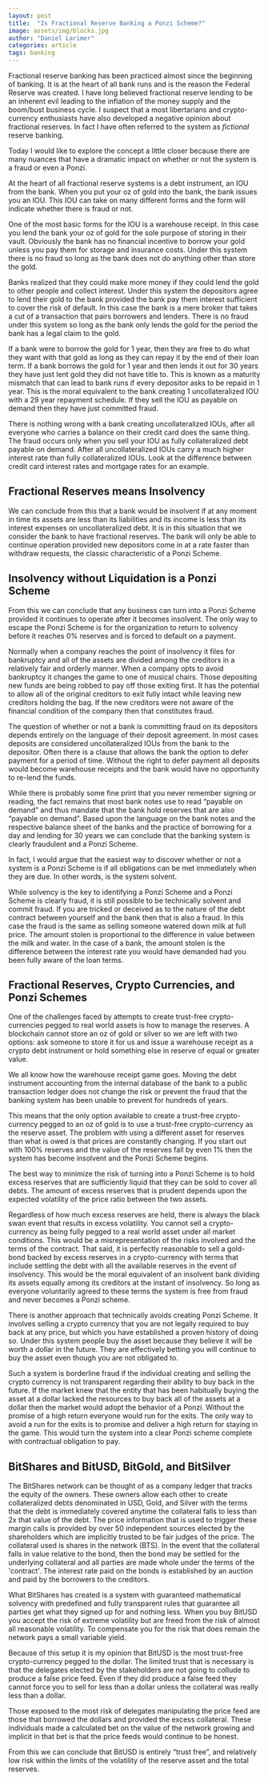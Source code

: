 ```yaml
---
layout: post
title:  "Is Fractional Reserve Banking a Ponzi Scheme?"
image: assets/img/blocks.jpg
author: "Daniel Larimer"
categories: article 
tags: banking
---
```

Fractional reserve banking has been practiced almost since the beginning of banking.  It is at the heart of all bank runs and is the reason the Federal Reserve was created.   I have long believed fractional reserve lending to be an inherent evil leading to the inflation of the money supply and the boom/bust business cycle.   I suspect that a most libertarians and crypto-currency enthusiasts have also developed a negative opinion about fractional reserves.  In fact I have often referred to the system as *fictional* reserve banking.     

Today I would like to explore the concept a little closer because there are many nuances that have a dramatic impact on whether or not the system is a fraud or even a Ponzi.

At the heart of all fractional reserve systems is a debt instrument, an IOU from the bank.  When you put your oz of gold into the bank, the bank issues you an IOU.   This IOU can take on many different forms and the form will indicate whether there is fraud or not.

One of the most basic forms for the IOU is a warehouse receipt.  In this case you lend the bank your oz of gold for the sole purpose of storing in their vault.   Obviously the bank has no financial incentive to borrow your gold unless you pay them for storage and insurance costs.  Under this system there is no fraud so long as the bank does not do anything other than store the gold.

Banks realized that they could make more money if they could lend the gold to other people and collect interest.   Under this system the depositors agree to lend their gold to the bank provided the bank pay them interest sufficient to cover the risk of default.  In this case the bank is a mere broker that takes a cut of a transaction that pairs borrowers and lenders.   There is no fraud under this system so long as the bank only lends the gold for the period the bank has a legal claim to the gold.    

If a bank were to borrow the gold for 1 year, then they are free to do what they want with that gold as long as they can repay it by the end of their loan term.  If a bank borrows the gold for 1 year and then lends it out for 30 years they have just lent gold they did not have title to.  This is known as a maturity mismatch that can lead to bank runs if every depositor asks to be repaid in 1 year.    This is the moral equivalent to the bank creating 1 uncollateralized IOU with a 29 year repayment schedule.  If they sell the IOU as payable on demand then they have just committed fraud.

There is nothing wrong with a bank creating uncollateralized IOUs, after all everyone who carries a balance on their credit card does the same thing.  The fraud occurs only when you sell your IOU as fully collateralized debt payable on demand.    After all uncollateralized IOUs carry a much higher interest rate than fully collateralized IOUs.  Look at the difference between credit card interest rates and mortgage rates for an example.

## Fractional Reserves means Insolvency 

We can conclude from this that a bank would be insolvent if at any moment in time its assets are less than its liabilities and its income is less than its interest expenses on uncollateralized debt.    It is in this situation that we consider the bank to have fractional reserves.  The bank will only be able to continue operation provided new depositors come in at a rate faster than withdraw requests, the classic characteristic of a Ponzi Scheme.   

## Insolvency without Liquidation is a Ponzi Scheme

From this we can conclude that any business can turn into a Ponzi Scheme provided it continues to operate after it becomes insolvent.   The only way to escape the Ponzi Scheme is for the organization to return to solvency before it reaches 0% reserves and is forced to default on a payment. 

Normally when a company reaches the point of insolvency it files for bankruptcy and all of the assets are divided among the creditors in a relatively fair and orderly manner.   When a company opts to avoid bankruptcy it changes the game to one of musical chairs.  Those depositing new funds are being robbed to pay off those exiting first.  It has the potential to allow all of the original creditors to exit fully intact while leaving new creditors holding the bag.   If the new creditors were not aware of the financial condition of the company then that constitutes fraud.

The question of whether or not a bank is committing fraud on its depositors depends entirely on the language of their deposit agreement.   In most cases deposits are considered uncollateralized IOUs from the bank to the depositor.  Often there is a clause that allows the bank the option to defer payment for a period of time.    Without the right to defer payment all deposits would become warehouse receipts and the bank would have no opportunity to re-lend the funds.   

While there is probably some fine print that you never remember signing or reading, the fact remains that most bank notes use to read “payable on demand” and thus mandate that the bank hold reserves that are also “payable on demand”.   Based upon the language on the bank notes and the respective balance sheet of the banks and the practice of borrowing for a day and lending for 30 years we can conclude that the banking system is clearly fraudulent and a Ponzi Scheme.

In fact, I would argue that the easiest way to discover whether or not a system is a Ponzi Scheme is if all obligations can be met immediately when they are due.   In other words, is the system solvent. 

While solvency is the key to identifying a Ponzi Scheme and a Ponzi Scheme is clearly fraud, it is still possible to be technically solvent and commit fraud.   If you are tricked or deceived as to the nature of the debt contract between yourself and the bank then that is also a fraud.  In this case the fraud is the same as selling someone watered down milk at full price.   The amount stolen is proportional to the difference in value between the milk and water.   In the case of a bank, the amount stolen is the difference between the interest rate you would have demanded had you been fully aware of the loan terms.

## Fractional Reserves, Crypto Currencies, and Ponzi Schemes 

One of the challenges faced by attempts to create trust-free crypto-currencies pegged to real world assets is how to manage the reserves.   A blockchain cannot store an oz of gold or silver so we are left with two options:  ask someone to store it for us and issue a  warehouse receipt as a crypto debt instrument or hold something else in reserve of equal or greater value.   

We all know how the warehouse receipt game goes.  Moving the debt instrument accounting from the internal database of the bank to a public transaction ledger does not change the risk or prevent the fraud that the banking system has been unable to prevent for hundreds of years.

This means that the only option available to create a trust-free crypto-currency pegged to an oz of gold is to use a trust-free crypto-currency as the reserve asset.    The problem with using a different asset for reserves than what is owed is that prices are constantly changing.  If you start out with 100% reserves and the value of the reserves fall by even 1% then the system has become insolvent and the Ponzi Scheme begins.  

The best way to minimize the risk of turning into a Ponzi Scheme is to hold excess reserves that are sufficiently liquid that they can be sold to cover all debts.   The amount of excess reserves that is prudent depends upon the expected volatility of the price ratio between the two assets.   

Regardless of how much excess reserves are held, there is always the black swan event that results in excess volatility.   You cannot sell a crypto-currency as being fully pegged to a real world asset under all market conditions.   This would be a misrepresentation of the risks involved and the terms of the contract.    That said, it is perfectly reasonable to sell a gold-bond backed by excess reserves in a crypto-currency with terms that include settling the debt with all the available reserves in the event of insolvency.    This would be the moral equivalent of an insolvent bank dividing its assets equally among its creditors at the instant of insolvency.   So long as everyone voluntarily agreed to these terms the system is free from fraud and never becomes a Ponzi scheme.

There is another approach that technically avoids creating Ponzi Scheme.  It involves selling a crypto currency that you are not legally required to buy back at any price, but which you have established a proven history of doing so.  Under this system people buy the asset because they believe it will be worth a dollar in the future.  They are effectively betting you will continue to buy the asset even though you are not obligated to.    

Such a system is borderline fraud if the individual creating and selling the crypto currency is not transparent regarding their ability to buy back in the future.  If the market knew that the entity that has been habitually buying the asset at a dollar lacked the resources to buy back all of the assets at a dollar then the market would adopt the behavior of a Ponzi.  Without the promise of a high return everyone would run for the exits.  The only way to avoid a run for the exits is to promise and deliver a high return for staying in the game.   This would turn the system into a clear Ponzi scheme complete with contractual obligation to pay.  

## BitShares and BitUSD, BitGold, and BitSilver

The BitShares network can be thought of as a company ledger that tracks the equity of the owners.  These owners allow each other to create collateralized debts denominated in USD, Gold, and Silver with the terms that the debt is immediately covered anytime the collateral falls to less than 2x that value of the debt.   The price information that is used to trigger these margin calls is provided by over 50 independent sources elected by the shareholders which are implicitly trusted to be fair judges of the price.   The collateral used is shares in the network (BTS).   In the event that the collateral falls in value relative to the bond, then the bond may be settled for the underlying collateral and all parties are made whole under the terms of the 'contract'.    The interest rate paid on the bonds is established by an auction and paid by the borrowers to the creditors.  

What BitShares has created is a system with guaranteed mathematical solvency with predefined and fully transparent rules that guarantee all parties get what they signed up for and nothing less.  When you buy BitUSD you accept the risk of extreme volatility but are freed from the risk of almost all reasonable volatility.   To compensate you for the risk that does remain the network pays a small variable yield.  

Because of this setup it is my opinion that BitUSD is the most trust-free crypto-currency pegged to the dollar.  The limited trust that is necessary is that the delegates elected by the stakeholders are not going to collude to produce a false price feed.   Even if they did produce a false feed they cannot force you to sell for less than a dollar unless the collateral was really less than a dollar.  

Those exposed to the most risk of delegates manipulating the price feed are those that borrowed the dollars and provided the excess collateral.   These individuals made a calculated bet on the value of the network growing and implicit in that bet is that the price feeds would continue to be honest.   

From this we can conclude that BitUSD is entirely “trust free”, and relatively low risk within the limits of the volatility of the reserve asset and the total reserves.   

